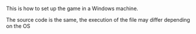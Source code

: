 This is how to set up the game in a Windows machine. 

The source code is the same, the execution of the file may differ depending on the OS
